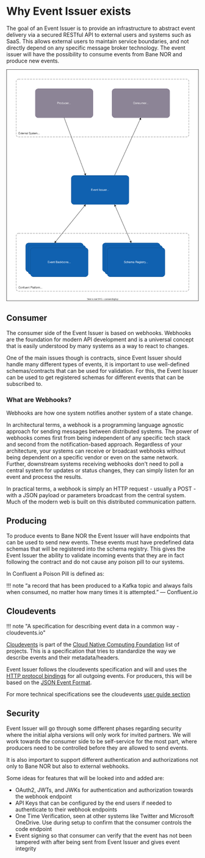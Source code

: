 # Why Event Issuer exists

The goal of an Event Issuer is to provide an infrastructure to abstract event delivery via a secured RESTful API to external users and systems such as SaaS. This allows external users to maintain service boundaries, and not directly depend on any specific message broker technology. The event issuer will have the possibility to consume events from Bane NOR and produce new events.

![client-integration](/img/Event-Issuer/client-integration.drawio.svg)

## Consumer

The consumer side of the Event Issuer is based on webhooks. Webhooks are the foundation for modern API development and is a universal concept that is easily understood by many systems as a way to react to changes.

One of the main issues though is contracts, since Event Issuer should handle many different types of events, it is important to use well-defined schemas/contracts that can be used for validation. For this, the Event Issuer can be used to get registered schemas for different events that can be subscribed to.

### What are Webhooks?

Webhooks are how one system notifies another system of a state change.

In architectural terms, a webhook is a programming language agnostic approach for sending messages between distributed systems. The power of webhooks comes first from being independent of any specific tech stack and second from the notification-based approach. Regardless of your architecture, your systems can receive or broadcast webhooks without being dependent on a specific vendor or even on the same network. Further, downstream systems receiving webhooks don't need to poll a central system for updates or status changes, they can simply listen for an event and process the results.

In practical terms, a webhook is simply an HTTP request - usually a POST - with a JSON payload or parameters broadcast from the central system. Much of the modern web is built on this distributed communication pattern.

## Producing

To produce events to Bane NOR the Event Issuer will have endpoints that can be used to send new events. These events must have predefined data schemas that will be registered into the schema registry. This gives the Event Issuer the ability to validate incoming events that they are in fact following the contract and do not cause any poison pill to our systems.

In Confluent a Poison Pill is defined as:

!!! note
    “a record that has been produced to a Kafka topic and always fails when consumed, no matter how many times it is attempted.” — Confluent.io

## Cloudevents

!!! note "A specification for describing event data in a common way - cloudevents.io"

[Cloudevents](https://cloudevents.io/) is part of the [Cloud Native Computing Foundation](https://www.cncf.io/projects/cloudevents/) list of projects. This is a specification that tries to standardize the way we describe events and their metadata/headers.

Event Issuer follows the cloudevents specification and will and uses the [HTTP protocol bindings](https://github.com/cloudevents/spec/blob/v1.0.2/cloudevents/bindings/http-protocol-binding.md) for all outgoing events. For producers, this will be based on the [JSON Event Format](https://github.com/cloudevents/spec/blob/v1.0.2/cloudevents/formats/json-format.md).

For more technical specifications see the cloudevents [user guide section](./user-guides/cloudevents.md)

## Security

Event Issuer will go through some different phases regarding security where the initial alpha versions will only work for invited partners. We will work towards the consumer side to be self-service for the most part, where producers need to be controlled before they are allowed to send events.

It is also important to support different authentication and authorizations not only to Bane NOR but also to external webhooks.

Some ideas for features that will be looked into and added are:

- OAuth2, JWTs, and JWKs for authentication and authorization towards the webhook endpoint
- API Keys that can be configured by the end users if needed to authenticate to their webhook endpoints
- One Time Verification, seen at other systems like Twitter and Microsoft OneDrive. Use during setup to confirm that the consumer controls the code endpoint
- Event signing so that consumer can verify that the event has not been tampered with after being sent from Event Issuer and gives event integrity
